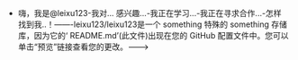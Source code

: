 - 嗨，我是@leixu123-我对... 感兴趣...-我正在学习...-我正在寻求合作...-怎样找到我..！——-leixu123/leixu123是一个 something 特殊的 something 存储库，因为它的‘ README.md’(此文件)出现在您的 GitHub 配置文件中。您可以单击“预览”链接查看您的更改。--->
